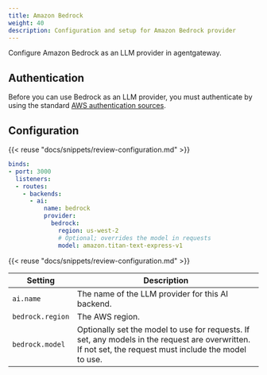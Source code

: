 ```yaml
---
title: Amazon Bedrock
weight: 40
description: Configuration and setup for Amazon Bedrock provider
---
```


Configure Amazon Bedrock as an LLM provider in agentgateway.

## Authentication

Before you can use Bedrock as an LLM provider, you must authenticate by using the standard [AWS authentication sources](https://docs.aws.amazon.com/sdkref/latest/guide/creds-config-files.html).

## Configuration

{{< reuse "docs/snippets/review-configuration.md" >}}

```yaml
binds:
- port: 3000
  listeners:
  - routes:
    - backends:
      - ai:
          name: bedrock
          provider:
            bedrock:
              region: us-west-2
              # Optional; overrides the model in requests
              model: amazon.titan-text-express-v1
```

{{< reuse "docs/snippets/review-configuration.md" >}}

| Setting | Description |
|---------|-------------|
| `ai.name` | The name of the LLM provider for this AI backend. |
| `bedrock.region` | The AWS region. |
| `bedrock.model` | Optionally set the model to use for requests. If set, any models in the request are overwritten. If not set, the request must include the model to use. |
